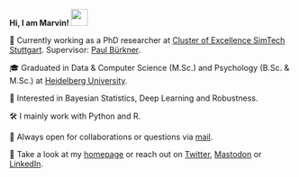 <b>Hi, I am Marvin! <img src="https://media.giphy.com/media/hvRJCLFzcasrR4ia7z/giphy.gif" width="30px"> </b>

📌 Currently working as a PhD researcher at [Cluster of Excellence SimTech Stuttgart](https://www.simtech.uni-stuttgart.de/). Supervisor: [Paul Bürkner](https://paul-buerkner.github.io/).

🎓 Graduated in Data & Computer Science (M.Sc.) and Psychology (B.Sc. & M.Sc.) at [Heidelberg University](https://www.uni-heidelberg.de/en).

👀 Interested in Bayesian Statistics, Deep Learning and Robustness.

🛠 I mainly work with Python and R.

📩 Always open for collaborations or questions via [mail](mailto:mail.marvinschmitt@gmail.com).

💬 Take a look at my [homepage](https://www.marvinschmitt.com) or reach out on [Twitter](https://twitter.com/MarvinSchmittML), [Mastodon](https://www.linkedin.com/in/marvin-schmitt-a85b321a2/) or [LinkedIn](https://www.linkedin.com/in/marvin-schmitt-a85b321a2/).

